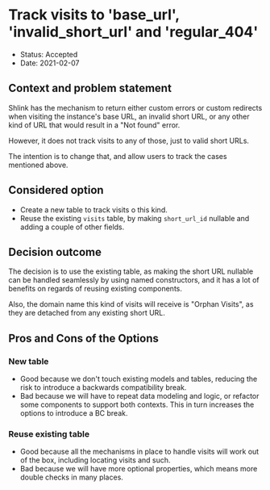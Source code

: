 # Track visits to 'base_url', 'invalid_short_url' and 'regular_404'

* Status: Accepted
* Date: 2021-02-07

## Context and problem statement

Shlink has the mechanism to return either custom errors or custom redirects when visiting the instance's base URL, an invalid short URL, or any other kind of URL that would result in a "Not found" error.

However, it does not track visits to any of those, just to valid short URLs.

The intention is to change that, and allow users to track the cases mentioned above.

## Considered option

* Create a new table to track visits o this kind.
* Reuse the existing `visits` table, by making `short_url_id` nullable and adding a couple of other fields.

## Decision outcome

The decision is to use the existing table, as making the short URL nullable can be handled seamlessly by using named constructors, and it has a lot of benefits on regards of reusing existing components.

Also, the domain name this kind of visits will receive is "Orphan Visits", as they are detached from any existing short URL.

## Pros and Cons of the Options

### New table

* Good because we don't touch existing models and tables, reducing the risk to introduce a backwards compatibility break.
* Bad because we will have to repeat data modeling and logic, or refactor some components to support both contexts. This in turn increases the options to introduce a BC break.

### Reuse existing table

* Good because all the mechanisms in place to handle visits will work out of the box, including locating visits and such.
* Bad because we will have more optional properties, which means more double checks in many places.
